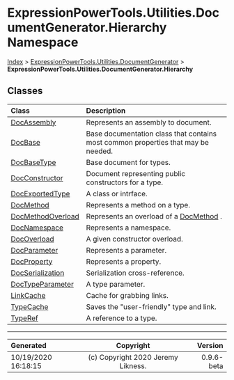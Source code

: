 ﻿# ExpressionPowerTools.Utilities.DocumentGenerator.Hierarchy Namespace

[Index](../index.md) > [ExpressionPowerTools.Utilities.DocumentGenerator](ExpressionPowerTools.Utilities.DocumentGenerator.a.md) > **ExpressionPowerTools.Utilities.DocumentGenerator.Hierarchy**

## Classes

| Class | Description |
| :-- | :-- |
| [DocAssembly](ExpressionPowerTools.Utilities.DocumentGenerator.Hierarchy.DocAssembly.cs.md) | Represents an assembly to document. |
| [DocBase](ExpressionPowerTools.Utilities.DocumentGenerator.Hierarchy.DocBase.cs.md) | Base documentation class that contains most common properties that may be needed. |
| [DocBaseType](ExpressionPowerTools.Utilities.DocumentGenerator.Hierarchy.DocBaseType.cs.md) | Base document for types. |
| [DocConstructor](ExpressionPowerTools.Utilities.DocumentGenerator.Hierarchy.DocConstructor.cs.md) | Document representing public constructors for a type. |
| [DocExportedType](ExpressionPowerTools.Utilities.DocumentGenerator.Hierarchy.DocExportedType.cs.md) | A class or intrface. |
| [DocMethod](ExpressionPowerTools.Utilities.DocumentGenerator.Hierarchy.DocMethod.cs.md) | Represents a method on a type. |
| [DocMethodOverload](ExpressionPowerTools.Utilities.DocumentGenerator.Hierarchy.DocMethodOverload.cs.md) | Represents an overload of a [DocMethod](ExpressionPowerTools.Utilities.DocumentGenerator.Hierarchy.DocMethod.cs.md) . |
| [DocNamespace](ExpressionPowerTools.Utilities.DocumentGenerator.Hierarchy.DocNamespace.cs.md) | Represents a namespace. |
| [DocOverload](ExpressionPowerTools.Utilities.DocumentGenerator.Hierarchy.DocOverload.cs.md) | A given constructor overload. |
| [DocParameter](ExpressionPowerTools.Utilities.DocumentGenerator.Hierarchy.DocParameter.cs.md) | Represents a parameter. |
| [DocProperty](ExpressionPowerTools.Utilities.DocumentGenerator.Hierarchy.DocProperty.cs.md) | Represents a property. |
| [DocSerialization](ExpressionPowerTools.Utilities.DocumentGenerator.Hierarchy.DocSerialization.cs.md) | Serialization cross-reference. |
| [DocTypeParameter](ExpressionPowerTools.Utilities.DocumentGenerator.Hierarchy.DocTypeParameter.cs.md) | A type parameter. |
| [LinkCache](ExpressionPowerTools.Utilities.DocumentGenerator.Hierarchy.LinkCache.cs.md) | Cache for grabbing links. |
| [TypeCache](ExpressionPowerTools.Utilities.DocumentGenerator.Hierarchy.TypeCache.cs.md) | Saves the "user-friendly" type and link. |
| [TypeRef](ExpressionPowerTools.Utilities.DocumentGenerator.Hierarchy.TypeRef.cs.md) | A reference to a type. |


---

| Generated | Copyright | Version |
| :-- | :-: | --: |
| 10/19/2020 16:18:15 | (c) Copyright 2020 Jeremy Likness. | 0.9.6-beta |
